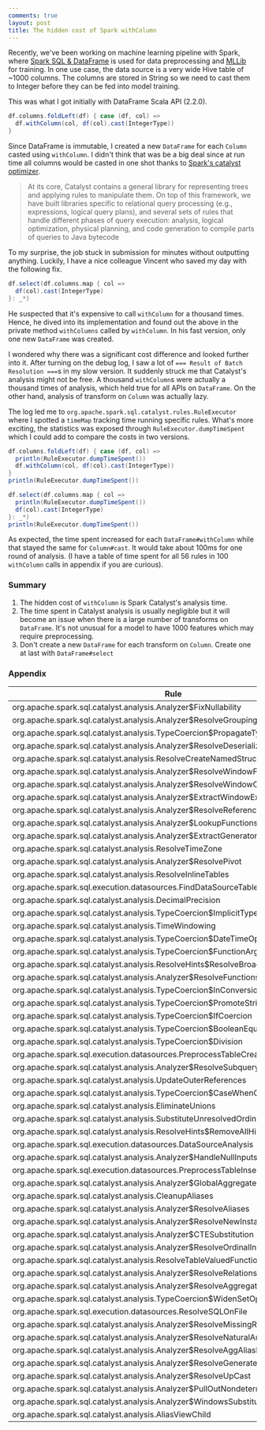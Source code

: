 ```yaml
---
comments: true
layout: post
title: The hidden cost of Spark withColumn
--- 
```


Recently, we've been working on machine learning pipeline with Spark, where [Spark SQL & DataFrame](https://spark.apache.org/sql/) is used for data preprocessing and [MLLib](https://spark.apache.org/mllib/) for training. In one use case, the data source is a very wide Hive table of ~1000 columns. The columns are stored in String so we need to cast them to Integer before they can be fed into model training.

This was what I got initially with DataFrame Scala API (2.2.0).

```scala
df.columns.foldLeft(df) { case (df, col) =>
  df.withColumn(col, df(col).cast(IntegerType))
}
```

Since DataFrame is immutable, I created a new `DataFrame` for each `Column` casted using `withColumn`. I didn't think that was be a big deal since at run time all columns would be casted in one shot thanks to [Spark's catalyst optimizer](https://databricks.com/blog/2015/04/13/deep-dive-into-spark-sqls-catalyst-optimizer.html). 

> At its core, Catalyst contains a general library for representing trees and applying rules to manipulate them. On top of this framework, we have built libraries specific to relational query processing (e.g., expressions, logical query plans), and several sets of rules that handle different phases of query execution: analysis, logical optimization, physical planning, and code generation to compile parts of queries to Java bytecode

To my surprise, the job stuck in submission for minutes without outputting anything. Luckily, I have a nice colleague Vincent who saved my day with the following fix.  

```scala
df.select(df.columns.map { col =>
  df(col).cast(IntegerType)
}: _*)
``` 

He suspected that it's expensive to call `withColumn` for a thousand times. Hence, he dived into its implementation and found out the above in the private method `withColumns` called by `withColumn`. In his fast version, only one new `DataFrame` was created.

I wondered why there was a significant cost difference and looked further into it. After turning on the debug log, I saw a lot of `=== Result of Batch Resolution ===`s in my slow version. It suddenly struck me that Catalyst's analysis might not be free. A thousand `withColumn`s were actually a thousand times of analysis, which held true for all APIs on `DataFrame`. On the other hand, analysis of transform on `Column` was actually lazy. 

The log led me to `org.apache.spark.sql.catalyst.rules.RuleExecutor` where I  spotted a `timeMap` tracking time running specific rules. What's more exciting, the statistics was exposed through `RuleExecutor.dumpTimeSpent` which I could add to compare the costs in two versions. 

```scala
df.columns.foldLeft(df) { case (df, col) =>
  println(RuleExecutor.dumpTimeSpent())
  df.withColumn(col, df(col).cast(IntegerType))
}
println(RuleExecutor.dumpTimeSpent())

df.select(df.columns.map { col =>
  println(RuleExecutor.dumpTimeSpent())
  df(col).cast(IntegerType)
}: _*)
println(RuleExecutor.dumpTimeSpent())

```

As expected, the time spent increased for each `DataFrame#withColumn` while that stayed the same for `Column#cast`. It would take about 100ms for one round of analysis. (I have a table of time spent for all 56 rules in 100 `withColumn` calls in appendix if you are curious).

### Summary 

1. The hidden cost of `withColumn` is Spark Catalyst's analysis time. 
2. The time spent in Catalyst analysis is usually negligible but it will become an issue when there is a large number of transforms on `DataFrame`. It's not unusual for a model to have 1000 features which may require preprocessing.
3. Don't create a new `DataFrame` for each transform on `Column`. Create one at last with `DataFrame#select`


### Appendix

Rule | Nano Time
---- | ---------
org.apache.spark.sql.catalyst.analysis.Analyzer$FixNullability	|	489262230
org.apache.spark.sql.catalyst.analysis.Analyzer$ResolveGroupingAnalytics	|	243030776
org.apache.spark.sql.catalyst.analysis.TypeCoercion$PropagateTypes	|	143141555
org.apache.spark.sql.catalyst.analysis.Analyzer$ResolveDeserializer	|	97690381
org.apache.spark.sql.catalyst.analysis.ResolveCreateNamedStruct	|	87845664
org.apache.spark.sql.catalyst.analysis.Analyzer$ResolveWindowFrame	|	85098172
org.apache.spark.sql.catalyst.analysis.Analyzer$ResolveWindowOrder	|	83967566
org.apache.spark.sql.catalyst.analysis.Analyzer$ExtractWindowExpressions	|	63928074
org.apache.spark.sql.catalyst.analysis.Analyzer$ResolveReferences	|	56549170
org.apache.spark.sql.catalyst.analysis.Analyzer$LookupFunctions	|	52411767
org.apache.spark.sql.catalyst.analysis.Analyzer$ExtractGenerator	|	24759815
org.apache.spark.sql.catalyst.analysis.ResolveTimeZone	|	24078761
org.apache.spark.sql.catalyst.analysis.Analyzer$ResolvePivot	|	23264984
org.apache.spark.sql.catalyst.analysis.ResolveInlineTables	|	22864548
org.apache.spark.sql.execution.datasources.FindDataSourceTable	|	22127481
org.apache.spark.sql.catalyst.analysis.DecimalPrecision	|	20855512
org.apache.spark.sql.catalyst.analysis.TypeCoercion$ImplicitTypeCasts	|	19908820
org.apache.spark.sql.catalyst.analysis.TimeWindowing	|	17289560
org.apache.spark.sql.catalyst.analysis.TypeCoercion$DateTimeOperations	|	16691649
org.apache.spark.sql.catalyst.analysis.TypeCoercion$FunctionArgumentConversion	|	16645812
org.apache.spark.sql.catalyst.analysis.ResolveHints$ResolveBroadcastHints	|	16391773
org.apache.spark.sql.catalyst.analysis.Analyzer$ResolveFunctions	|	16094905
org.apache.spark.sql.catalyst.analysis.TypeCoercion$InConversion	|	15937875
org.apache.spark.sql.catalyst.analysis.TypeCoercion$PromoteStrings	|	15659420
org.apache.spark.sql.catalyst.analysis.TypeCoercion$IfCoercion	|	15131194
org.apache.spark.sql.catalyst.analysis.TypeCoercion$BooleanEquality	|	15120505
org.apache.spark.sql.catalyst.analysis.TypeCoercion$Division	|	14657587
org.apache.spark.sql.execution.datasources.PreprocessTableCreation	|	12421808
org.apache.spark.sql.catalyst.analysis.Analyzer$ResolveSubquery	|	12330915
org.apache.spark.sql.catalyst.analysis.UpdateOuterReferences	|	11919954
org.apache.spark.sql.catalyst.analysis.TypeCoercion$CaseWhenCoercion	|	11807169
org.apache.spark.sql.catalyst.analysis.EliminateUnions	|	11761260
org.apache.spark.sql.catalyst.analysis.SubstituteUnresolvedOrdinals	|	11683297
org.apache.spark.sql.catalyst.analysis.ResolveHints$RemoveAllHints	|	11363987
org.apache.spark.sql.execution.datasources.DataSourceAnalysis	|	11253060
org.apache.spark.sql.catalyst.analysis.Analyzer$HandleNullInputsForUDF	|	11075682
org.apache.spark.sql.execution.datasources.PreprocessTableInsertion	|	11061610
org.apache.spark.sql.catalyst.analysis.Analyzer$GlobalAggregates	|	10708386
org.apache.spark.sql.catalyst.analysis.CleanupAliases	|	9447785
org.apache.spark.sql.catalyst.analysis.Analyzer$ResolveAliases	|	4725210
org.apache.spark.sql.catalyst.analysis.Analyzer$ResolveNewInstance	|	3634067
org.apache.spark.sql.catalyst.analysis.Analyzer$CTESubstitution	|	2359406
org.apache.spark.sql.catalyst.analysis.Analyzer$ResolveOrdinalInOrderByAndGroupBy	|	2191643
org.apache.spark.sql.catalyst.analysis.ResolveTableValuedFunctions	|	2160003
org.apache.spark.sql.catalyst.analysis.Analyzer$ResolveRelations	|	2095181
org.apache.spark.sql.catalyst.analysis.Analyzer$ResolveAggregateFunctions	|	2029468
org.apache.spark.sql.catalyst.analysis.TypeCoercion$WidenSetOperationTypes	|	1999994
org.apache.spark.sql.execution.datasources.ResolveSQLOnFile	|	1891759
org.apache.spark.sql.catalyst.analysis.Analyzer$ResolveMissingReferences	|	1864083
org.apache.spark.sql.catalyst.analysis.Analyzer$ResolveNaturalAndUsingJoin	|	1856631
org.apache.spark.sql.catalyst.analysis.Analyzer$ResolveAggAliasInGroupBy	|	1740242
org.apache.spark.sql.catalyst.analysis.Analyzer$ResolveGenerate	|	1714332
org.apache.spark.sql.catalyst.analysis.Analyzer$ResolveUpCast	|	1686660
org.apache.spark.sql.catalyst.analysis.Analyzer$PullOutNondeterministic	|	1602061
org.apache.spark.sql.catalyst.analysis.Analyzer$WindowsSubstitution	|	1406648
org.apache.spark.sql.catalyst.analysis.AliasViewChild	|	1184166




